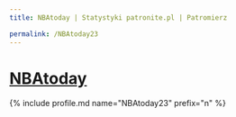 ```yaml
---
title: NBAtoday | Statystyki patronite.pl | Patromierz

permalink: /NBAtoday23
---
```


# [NBAtoday](https://patronite.pl/NBAtoday23)

{% include profile.md name="NBAtoday23" prefix="n" %}
